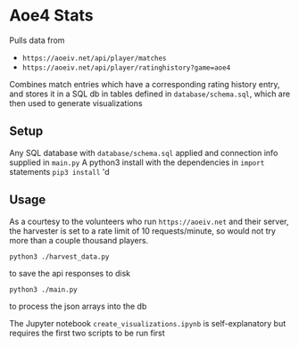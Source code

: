 # Aoe4 Stats
Pulls data from
* `https://aoeiv.net/api/player/matches`
* `https://aoeiv.net/api/player/ratinghistory?game=aoe4`

Combines match entries which have a corresponding rating history entry, and stores it in a SQL
db in tables defined in `database/schema.sql`, which are then used to generate visualizations

## Setup
Any SQL database with `database/schema.sql` applied and connection info supplied in `main.py`
A python3 install with the dependencies in `import` statements `pip3 install` 'd

## Usage
As a courtesy to the volunteers who run `https://aoeiv.net` and their server, the harvester is
set to a rate limit of 10 requests/minute, so would not try more than a couple thousand players.

``` 
python3 ./harvest_data.py
```
to save the api responses to disk

``` 
python3 ./main.py
```
to process the json arrays into the db

The Jupyter notebook `create_visualizations.ipynb` is self-explanatory but requires the first two scripts
to be run first